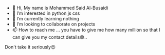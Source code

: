 - 👋 Hi, My name is Mohammed Said Al-Busaidi 
- 👀 I’m interested in python js css
- 🌱 I’m currently learning nothing
- 💞️ I’m looking to collaborate on projects 
- 📫 How to reach me ... you have to give me how many million so that I can give you my contact details😅..

Don't take it seriously😉
<!---
thelegendom/thelegendom is a ✨ special ✨ repository because its `README.md` (this file) appears on your GitHub profile.
You can click the Preview link to take a look at your changes.
--->
